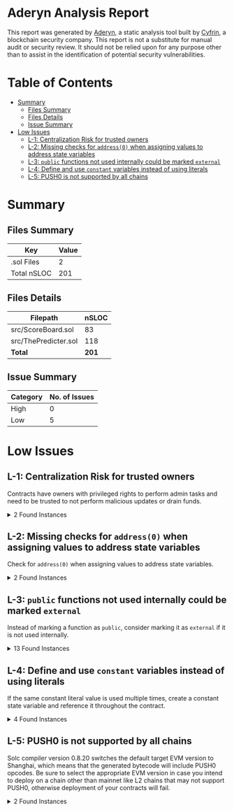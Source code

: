 # Aderyn Analysis Report

This report was generated by [Aderyn](https://github.com/Cyfrin/aderyn), a static analysis tool built by [Cyfrin](https://cyfrin.io), a blockchain security company. This report is not a substitute for manual audit or security review. It should not be relied upon for any purpose other than to assist in the identification of potential security vulnerabilities.
# Table of Contents

- [Summary](#summary)
  - [Files Summary](#files-summary)
  - [Files Details](#files-details)
  - [Issue Summary](#issue-summary)
- [Low Issues](#low-issues)
  - [L-1: Centralization Risk for trusted owners](#l-1-centralization-risk-for-trusted-owners)
  - [L-2: Missing checks for `address(0)` when assigning values to address state variables](#l-2-missing-checks-for-address0-when-assigning-values-to-address-state-variables)
  - [L-3: `public` functions not used internally could be marked `external`](#l-3-public-functions-not-used-internally-could-be-marked-external)
  - [L-4: Define and use `constant` variables instead of using literals](#l-4-define-and-use-constant-variables-instead-of-using-literals)
  - [L-5: PUSH0 is not supported by all chains](#l-5-push0-is-not-supported-by-all-chains)


# Summary

## Files Summary

| Key | Value |
| --- | --- |
| .sol Files | 2 |
| Total nSLOC | 201 |


## Files Details

| Filepath | nSLOC |
| --- | --- |
| src/ScoreBoard.sol | 83 |
| src/ThePredicter.sol | 118 |
| **Total** | **201** |


## Issue Summary

| Category | No. of Issues |
| --- | --- |
| High | 0 |
| Low | 5 |


# Low Issues

## L-1: Centralization Risk for trusted owners

Contracts have owners with privileged rights to perform admin tasks and need to be trusted to not perform malicious updates or drain funds.

<details><summary>2 Found Instances</summary>


- Found in src/ScoreBoard.sol [Line: 53](src/ScoreBoard.sol#L53)

	```solidity
	    function setThePredicter(address _thePredicter) public onlyOwner {
	```

- Found in src/ScoreBoard.sol [Line: 57](src/ScoreBoard.sol#L57)

	```solidity
	    function setResult(uint256 matchNumber, Result result) public onlyOwner {
	```

</details>



## L-2: Missing checks for `address(0)` when assigning values to address state variables

Check for `address(0)` when assigning values to address state variables.

<details><summary>2 Found Instances</summary>


- Found in src/ScoreBoard.sol [Line: 54](src/ScoreBoard.sol#L54)

	```solidity
	        thePredicter = _thePredicter;
	```

- Found in src/ThePredicter.sol [Line: 52](src/ThePredicter.sol#L52)

	```solidity
	        scoreBoard = ScoreBoard(_scoreBoard); // e 'new' keyword wont come (ethernaut OP :) )
	```

</details>



## L-3: `public` functions not used internally could be marked `external`

Instead of marking a function as `public`, consider marking it as `external` if it is not used internally.

<details><summary>13 Found Instances</summary>


- Found in src/ScoreBoard.sol [Line: 53](src/ScoreBoard.sol#L53)

	```solidity
	    function setThePredicter(address _thePredicter) public onlyOwner {
	```

- Found in src/ScoreBoard.sol [Line: 57](src/ScoreBoard.sol#L57)

	```solidity
	    function setResult(uint256 matchNumber, Result result) public onlyOwner {
	```

- Found in src/ScoreBoard.sol [Line: 64](src/ScoreBoard.sol#L64)

	```solidity
	    function confirmPredictionPayment(
	```

- Found in src/ScoreBoard.sol [Line: 75](src/ScoreBoard.sol#L75)

	```solidity
	    function setPrediction(
	```

- Found in src/ScoreBoard.sol [Line: 105](src/ScoreBoard.sol#L105)

	```solidity
	    function clearPredictionsCount(address player) public onlyThePredicter {
	```

- Found in src/ScoreBoard.sol [Line: 111](src/ScoreBoard.sol#L111)

	```solidity
	    function getPlayerScore(address player) public view returns (int8 score) {
	```

- Found in src/ScoreBoard.sol [Line: 124](src/ScoreBoard.sol#L124)

	```solidity
	    function isEligibleForReward(address player) public view returns (bool) {
	```

- Found in src/ThePredicter.sol [Line: 59](src/ThePredicter.sol#L59)

	```solidity
	    function register() public payable {
	```

- Found in src/ThePredicter.sol [Line: 76](src/ThePredicter.sol#L76)

	```solidity
	    function cancelRegistration() public {
	```

- Found in src/ThePredicter.sol [Line: 87](src/ThePredicter.sol#L87)

	```solidity
	    function approvePlayer(address player) public {
	```

- Found in src/ThePredicter.sol [Line: 101](src/ThePredicter.sol#L101)

	```solidity
	    function makePrediction(
	```

- Found in src/ThePredicter.sol [Line: 119](src/ThePredicter.sol#L119)

	```solidity
	    function withdrawPredictionFees() public {
	```

- Found in src/ThePredicter.sol [Line: 135](src/ThePredicter.sol#L135)

	```solidity
	    function withdraw() public {
	```

</details>



## L-4: Define and use `constant` variables instead of using literals

If the same constant literal value is used multiple times, create a constant state variable and reference it throughout the contract.

<details><summary>4 Found Instances</summary>


- Found in src/ScoreBoard.sol [Line: 81](src/ScoreBoard.sol#L81)

	```solidity
	        if (block.timestamp <= START_TIME + matchNumber * 68400 - 68400)
	```

- Found in src/ThePredicter.sol [Line: 110](src/ThePredicter.sol#L110)

	```solidity
	        if (block.timestamp > START_TIME + matchNumber * 68400 - 68400) {
	```

</details>



## L-5: PUSH0 is not supported by all chains

Solc compiler version 0.8.20 switches the default target EVM version to Shanghai, which means that the generated bytecode will include PUSH0 opcodes. Be sure to select the appropriate EVM version in case you intend to deploy on a chain other than mainnet like L2 chains that may not support PUSH0, otherwise deployment of your contracts will fail.

<details><summary>2 Found Instances</summary>


- Found in src/ScoreBoard.sol [Line: 2](src/ScoreBoard.sol#L2)

	```solidity
	pragma solidity 0.8.20;
	```

- Found in src/ThePredicter.sol [Line: 2](src/ThePredicter.sol#L2)

	```solidity
	pragma solidity 0.8.20;
	```

</details>




